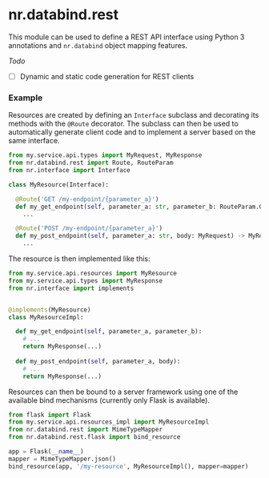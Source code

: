 # nr.databind.rest

This module can be used to define a REST API interface using Python 3
annotations and `nr.databind` object mapping features.

*Todo*

* [ ] Dynamic and static code generation for REST clients

### Example

Resources are created by defining an `Interface` subclass and decorating its
methods with the `@Route` decorator. The subclass can then be used to
automatically generate client code and to implement a server based on the
same interface.

```py
from my.service.api.types import MyRequest, MyResponse
from nr.databind.rest import Route, RouteParam
from nr.interface import Interface

class MyResource(Interface):

  @Route('GET /my-endpoint/{parameter_a}')
  def my_get_endpoint(self, parameter_a: str, parameter_b: RouteParam.Query(int)) -> MyResponse:
    ...

  @Route('POST /my-endpoint/{parameter_a}')
  def my_post_endpoint(self, parameter_a: str, body: MyRequest) -> MyResponse:
    ...
```

The resource is then implemented like this:

```py
from my.service.api.resources import MyResource
from my.service.api.types import MyResponse
from nr.interface import implements


@implements(MyResource)
class MyResourceImpl:

  def my_get_endpoint(self, parameter_a, parameter_b):
    # ...
    return MyResponse(...)
  
  def my_post_endpoint(self, parameter_a, body):
    # ...
    return MyResponse(...)
```

Resources can then be bound to a server framework using one of the available
bind mechanisms (currently only Flask is available).

```py
from flask import Flask
from my.service.api.resources_impl import MyResourceImpl
from nr.databind.rest import MimeTypeMapper
from nr.databind.rest.flask import bind_resource

app = Flask(__name__)
mapper = MimeTypeMapper.json()
bind_resource(app, '/my-resource', MyResourceImpl(), mapper=mapper)
```
